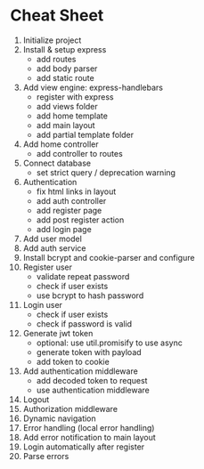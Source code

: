 # Cheat Sheet

1. Initialize project
2. Install & setup express
	* add routes
	* add body parser
	* add static route
3. Add view engine: express-handlebars
	* register with express
	* add views folder 
	* add home template
	* add main layout
	* add partial template folder
4. Add home controller
	* add controller to routes
5. Connect database
	* set strict query / deprecation warning
6. Authentication
	* fix html links in layout
	* add auth controller
	* add register page
	* add post register action
	* add login page
7. Add user model
8. Add auth service
9. Install bcrypt and cookie-parser and configure
10. Register user
	* validate repeat password
	* check if user exists
	* use bcrypt to hash password 
11. Login user
	* check if user exists
	* check if password is valid
12. Generate jwt token
	* optional: use util.promisify to use async
	* generate token with payload
	* add token to cookie
13. Add authentication middleware
	* add decoded token to request
	* use authentication middleware
14. Logout
15. Authorization middleware
16. Dynamic navigation
17. Error handling (local error handling)
18. Add error notification to main layout
19. Login automatically after register
20. Parse errors




